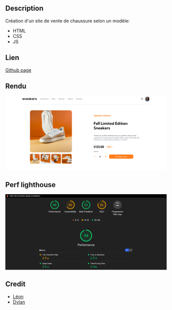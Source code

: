 ## Description

Création d'un site de vente de chaussure selon un modèle: 
- HTML
- CSS
- JS

## Lien

[Github page](https://dyl-richardson.github.io/sneakers/)

## Rendu

![Rendu](images/rendu.png)

## Perf lighthouse

![Perf](images/perf.png)

## Credit 

- [Léon](https://github.com/FASH-hub)
- [Dylan](https://github.com/Dyl-Richardson)

